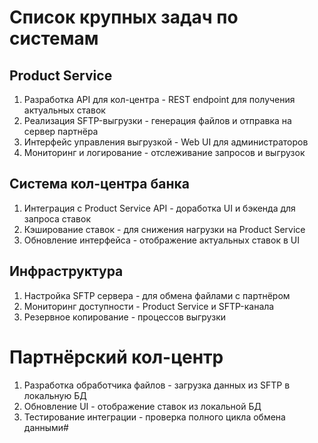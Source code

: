 # Список крупных задач по системам
## Product Service
1. Разработка API для кол-центра - REST endpoint для получения актуальных ставок
1. Реализация SFTP-выгрузки - генерация файлов и отправка на сервер партнёра
1. Интерфейс управления выгрузкой - Web UI для администраторов
1. Мониторинг и логирование - отслеживание запросов и выгрузок

## Система кол-центра банка
1. Интеграция с Product Service API - доработка UI и бэкенда для запроса ставок
1. Кэширование ставок - для снижения нагрузки на Product Service
1. Обновление интерфейса - отображение актуальных ставок в UI

## Инфраструктура
1. Настройка SFTP сервера - для обмена файлами с партнёром
1. Мониторинг доступности - Product Service и SFTP-канала
1. Резервное копирование - процессов выгрузки

# Партнёрский кол-центр
1. Разработка обработчика файлов - загрузка данных из SFTP в локальную БД
1. Обновление UI - отображение ставок из локальной БД
1. Тестирование интеграции - проверка полного цикла обмена данными#